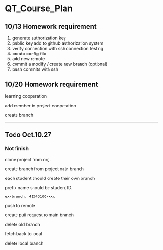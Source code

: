 # QT_Course_Plan

## 10/13 Homework requirement
1. generate authorization key
2. public key add to github authorization system
3. verify connection with ssh connection testing
4. create config file 
5. add new remote
6. commit a modify / create new branch (optional)
7. push commits with ssh


## 10/20 Homework requirement
learning cooperation

add member to project cooperation

create branch

---

## Todo Oct.10.27
### Not finish

clone project from org.

create branch from project `main` branch

each student should create their own branch

prefix name should be student ID.

`ex-branch: 41343100-xxx`

push to remote

create pull request to main branch

delete old branch

fetch back to local

delete local branch
